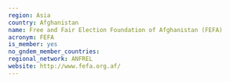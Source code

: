 ```yaml
---
region: Asia
country: Afghanistan
name: Free and Fair Election Foundation of Afghanistan (FEFA)
acronym: FEFA
is_member: yes
no_gndem_member_countries: 
regional_network: ANFREL
website: http://www.fefa.org.af/
---
```

